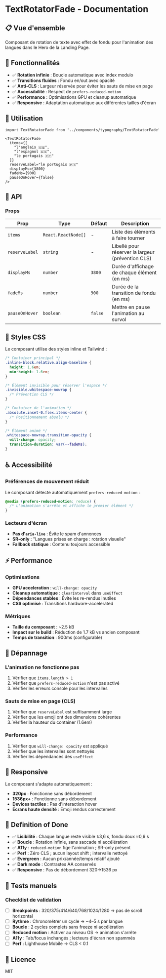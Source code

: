 # TextRotatorFade - Documentation

## 📋 Vue d'ensemble

Composant de rotation de texte avec effet de fondu pour l'animation des langues dans le Hero de la Landing Page.

## 🎯 Fonctionnalités

- ✅ **Rotation infinie** : Boucle automatique avec index modulo
- ✅ **Transitions fluides** : Fondu en/out avec opacité
- ✅ **Anti-CLS** : Largeur réservée pour éviter les sauts de mise en page
- ✅ **Accessibilité** : Respect de `prefers-reduced-motion`
- ✅ **Performance** : Optimisations GPU et cleanup automatique
- ✅ **Responsive** : Adaptation automatique aux différentes tailles d'écran

## 🚀 Utilisation

```tsx
import TextRotatorFade from '../components/typography/TextRotatorFade'

<TextRotatorFade
  items={[
    "l'anglais 🇬🇧",
    "l'espagnol 🇪🇸",
    "le portugais 🇵🇹"
  ]}
  reserveLabel="le portugais 🇵🇹"
  displayMs={3800}
  fadeMs={900}
  pauseOnHover={false}
/>
```

## 📝 API

### Props

| Prop | Type | Défaut | Description |
|------|------|--------|-------------|
| `items` | `React.ReactNode[]` | - | Liste des éléments à faire tourner |
| `reserveLabel` | `string` | - | Libellé pour réserver la largeur (prévention CLS) |
| `displayMs` | `number` | `3800` | Durée d'affichage de chaque élément (en ms) |
| `fadeMs` | `number` | `900` | Durée de la transition de fondu (en ms) |
| `pauseOnHover` | `boolean` | `false` | Mettre en pause l'animation au survol |

## 🎨 Styles CSS

Le composant utilise des styles inline et Tailwind :

```css
/* Container principal */
.inline-block.relative.align-baseline {
  height: 1.6em;
  min-height: 1.6em;
}

/* Élément invisible pour réserver l'espace */
.invisible.whitespace-nowrap {
  /* Prévention CLS */
}

/* Container de l'animation */
.absolute.inset-0.flex.items-center {
  /* Positionnement absolu */
}

/* Élément animé */
.whitespace-nowrap.transition-opacity {
  will-change: opacity;
  transition-duration: var(--fadeMs);
}
```

## ♿ Accessibilité

### Préférences de mouvement réduit

Le composant détecte automatiquement `prefers-reduced-motion` :

```css
@media (prefers-reduced-motion: reduce) {
  /* L'animation s'arrête et affiche le premier élément */
}
```

### Lecteurs d'écran

- **Pas d'`aria-live`** : Évite le spam d'annonces
- **SR-only** : "Langues prises en charge : rotation visuelle"
- **Fallback statique** : Contenu toujours accessible

## ⚡ Performance

### Optimisations

- **GPU acceleration** : `will-change: opacity`
- **Cleanup automatique** : `clearInterval` dans `useEffect`
- **Dépendances stables** : Évite les re-rendus inutiles
- **CSS optimisé** : Transitions hardware-accelerated

### Métriques

- **Taille du composant** : ~2.5 kB
- **Impact sur le build** : Réduction de 1.7 kB vs ancien composant
- **Temps de transition** : 900ms (configurable)

## 🐛 Dépannage

### L'animation ne fonctionne pas

1. Vérifier que `items.length > 1`
2. Vérifier que `prefers-reduced-motion` n'est pas activé
3. Vérifier les erreurs console pour les intervalles

### Sauts de mise en page (CLS)

1. Vérifier que `reserveLabel` est suffisamment large
2. Vérifier que les emoji ont des dimensions cohérentes
3. Vérifier la hauteur du container (1.6em)

### Performance

1. Vérifier que `will-change: opacity` est appliqué
2. Vérifier que les intervalles sont nettoyés
3. Vérifier les dépendances des `useEffect`

## 📱 Responsive

Le composant s'adapte automatiquement :

- **320px** : Fonctionne sans débordement
- **1536px+** : Fonctionne sans débordement
- **Devices tactiles** : Pas d'interaction hover
- **Écrans haute densité** : Emoji rendus correctement

## 🎯 Definition of Done

- ✅ **Lisibilité** : Chaque langue reste visible ≥3,6 s, fondu doux ≈0,9 s
- ✅ **Boucle** : Rotation infinie, sans saccade ni accélération
- ✅ **A11y** : `reduced-motion` fige l'animation ; SR-only présent
- ✅ **Perf** : Zéro CLS ; aucun layout shift ; intervalle nettoyé
- ✅ **Evergreen** : Aucun prix/année/temps relatif ajouté
- ✅ **Dark mode** : Contrastes AA conservés
- ✅ **Responsive** : Pas de débordement 320→1536 px

## 🧪 Tests manuels

### Checklist de validation

- [ ] **Breakpoints** : 320/375/414/640/768/1024/1280 → pas de scroll horizontal
- [ ] **Rythme** : Chronométrer un cycle → ~4–5 s par langue
- [ ] **Boucle** : 2 cycles complets sans freeze ni accélération
- [ ] **Reduced motion** : Activer au niveau OS → animation s'arrête
- [ ] **A11y** : Tab/focus inchangés ; lecteurs d'écran non spammés
- [ ] **Perf** : Lighthouse Mobile → CLS < 0.1

## 📄 Licence

MIT
